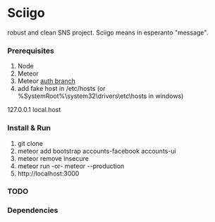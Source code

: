 Sciigo
===============
robust and clean SNS project.
Sciigo means in esperanto "message".

### Prerequisites
1. Node
1. Meteor
1. Meteor [auth branch](https://github.com/meteor/meteor/wiki/Getting-Started-with-Auth)
1. add fake host in /etc/hosts (or %SystemRoot%\system32\drivers\etc\hosts in windows)

  127.0.0.1       local.host

### Install & Run
1. git clone
1. meteor add bootstrap accounts-facebook accounts-ui
1. meteor remove insecure
1. meteor run -or- meteor --production
1. http://localhost:3000

### TODO

### Dependencies